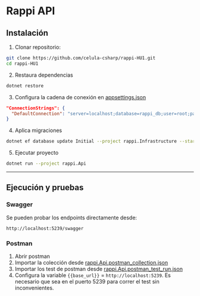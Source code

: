 # Rappi API

## Instalación

1. Clonar repositorio:

```bash
git clone https://github.com/celula-csharp/rappi-HU1.git
cd rappi-HU1
```

2. Restaura dependencias

```bash
dotnet restore
```

3. Configura la cadena de conexión en [appsettings.json](rappi.Api/appsettings.json)

```json
"ConnectionStrings": {
  "DefaultConnection": "server=localhost;database=rappi_db;user=root;password=;"
}
```

4. Aplica migraciones

```bash
dotnet ef database update Initial --project rappi.Infrastructure --startup-project rappi.Api
```

5. Ejecutar proyecto

```bash
dotnet run --project rappi.Api
```

---

## Ejecución y pruebas

### Swagger

Se pueden probar los endpoints directamente desde:

```
http://localhost:5239/swagger
```

### Postman

1. Abrir postman
2. Importar la colección desde [rappi.Api.postman_collection.json](docs/postman/rappi.Api.postman_collection.json)
3. Importar los test de postman desde [rappi.Api.postman_test_run.json](docs/postman/rappi.Api.postman_test_run.json)
4. Configura la variable `{{base_url}}` = `http://localhost:5239`. Es necesario que sea en el puerto 5239 para correr el test sin inconvenientes.